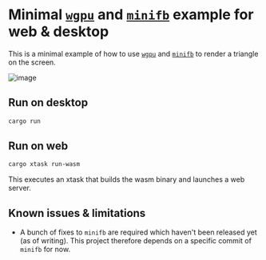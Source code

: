 Minimal [`wgpu`](https://github.com/gfx-rs/wgpu) and [`minifb`](https://github.com/emoon/rust_minifb) example for web & desktop
================================================

This is a minimal example of how to use [`wgpu`](https://github.com/gfx-rs/wgpu) and [`minifb`](https://github.com/emoon/rust_minifb) to render a triangle on the screen.

![image](https://github.com/user-attachments/assets/89bce01d-3e96-435e-b897-038fa1cee340)

Run on desktop
--------------

```sh
cargo run
```

Run on web
----------

```sh
cargo xtask run-wasm
```

This executes an xtask that builds the wasm binary and launches a web server.

Known issues & limitations
--------------------------

* A bunch of fixes to `minifb` are required which haven't been released yet (as of writing). This project therefore depends on a specific commit of `minifb` for now.
